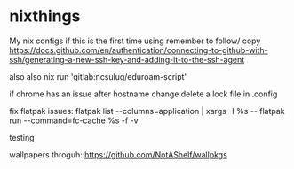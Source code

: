 # nixthings
My nix configs
if this is the first time using remember to follow/ copy
https://docs.github.com/en/authentication/connecting-to-github-with-ssh/generating-a-new-ssh-key-and-adding-it-to-the-ssh-agent


also also nix run 'gitlab:ncsulug/eduroam-script'

if chrome has an issue after hostname change delete a lock file in .config

fix flatpak issues:
flatpak list --columns=application | xargs -I %s -- flatpak run --command=fc-cache %s -f -v

testing 

wallpapers throguh::https://github.com/NotAShelf/wallpkgs 